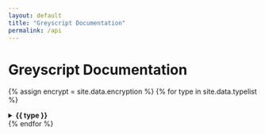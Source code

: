 ```yaml
---
layout: default
title: "Greyscript Documentation"
permalink: /api
---
```

# Greyscript Documentation
{% assign encrypt = site.data.encryption %}
{% for type in site.data.typelist %}
  <details><summary><b>{{ type }}</b></summary>
  {% for func in site.data.functions[type] %}
    {% assign args = site.data.arguments[type][func] %}
    {% assign desc = site.data.descriptions[type][func] %}
    {% assign examples = site.data.examples[type][func] %}
    {% assign returns = site.data.returns[type][func] %}
    {% capture argtext %}
        {% for a in args %}
            {% if a.optional %}
?{{ a.name }}:{{ a.type }},
            {% else %}
{{ a.name }}:{{ a.type }},
            {% endif %}
        {% endfor %})
    {% endcapture %}
    {% capture retdata %}
        {% for r in returns %}
            {% if r.subType %}
{{ r.type }}[{{ r.subType }}] | 
            {% else %}
{{ r.type }} | 
            {% endif %}
        {% endfor %}
    {% endcapture %}
    {% assign x = argdata | size | minus:2 %}
    {% assign y = retdata | size | minus:3 %}
<details><summary>{{ type }}.{{ func }}({{ argdata | slice: 1, x}}) : {{ retdata | slice: 1, y}}</summary>
{{ desc }}
{% comment %}
{% for ex in examples %}
```lua
{{ ex }}
```
    {% endfor %}
    {% endcomment %}
</details>
  {% endfor %}
  </details>
{% endfor %}